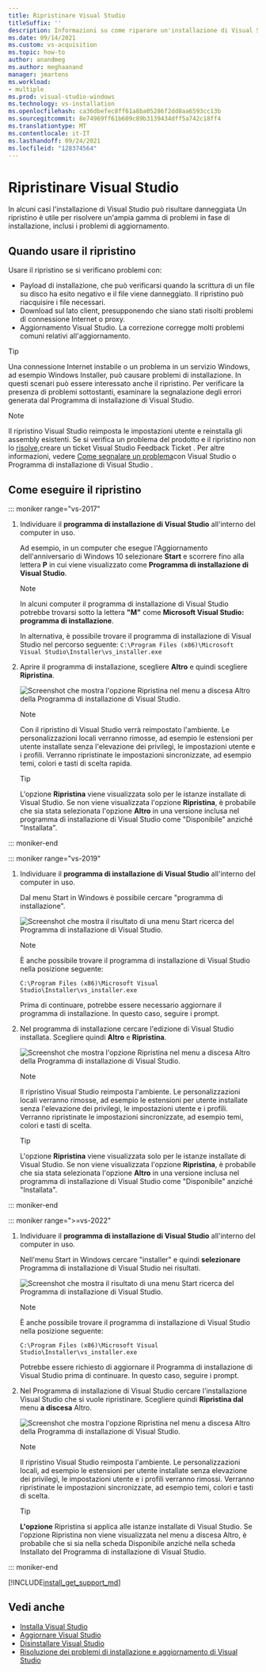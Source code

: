```yaml
---
title: Ripristinare Visual Studio
titleSuffix: ''
description: Informazioni su come riparare un'installazione di Visual Studio 2017
ms.date: 09/14/2021
ms.custom: vs-acquisition
ms.topic: how-to
author: anandmeg
ms.author: meghaanand
manager: jmartens
ms.workload:
- multiple
ms.prod: visual-studio-windows
ms.technology: vs-installation
ms.openlocfilehash: ca36dbefec8ff61a8ba05286f2dd8aa6593cc13b
ms.sourcegitcommit: 8e74969ff61b609c89b3139434dff5a742c18ff4
ms.translationtype: MT
ms.contentlocale: it-IT
ms.lasthandoff: 09/24/2021
ms.locfileid: "128374564"
---
```

# <a name="repair-visual-studio"></a>Ripristinare Visual Studio

In alcuni casi l'installazione di Visual Studio può risultare danneggiata Un ripristino è utile per risolvere un'ampia gamma di problemi in fase di installazione, inclusi i problemi di aggiornamento.

## <a name="when-to-use-repair"></a>Quando usare il ripristino

Usare il ripristino se si verificano problemi con:

* Payload di installazione, che può verificarsi quando la scrittura di un file su disco ha esito negativo e il file viene danneggiato. Il ripristino può riacquisire i file necessari.
* Download sul lato client, presupponendo che siano stati risolti problemi di connessione Internet o proxy.
* Aggiornamento Visual Studio. La correzione corregge molti problemi comuni relativi all'aggiornamento.

> [!TIP] 
> Una connessione Internet instabile o un problema in un servizio Windows, ad esempio Windows Installer, può causare problemi di installazione. In questi scenari può essere interessato anche il ripristino. Per verificare la presenza di problemi sottostanti, esaminare la segnalazione degli errori generata dal Programma di installazione di Visual Studio.

> [!NOTE] 
> Il ripristino Visual Studio reimposta le impostazioni utente e reinstalla gli assembly esistenti. Se si verifica un problema del prodotto e il ripristino non lo [risolve,](https://aka.ms/feedback/suggest?space=8)creare un ticket Visual Studio Feedback Ticket . Per altre informazioni, vedere [Come segnalare un problema](../ide/how-to-report-a-problem-with-visual-studio.md)con Visual Studio o Programma di installazione di Visual Studio .

## <a name="how-to-repair"></a>Come eseguire il ripristino
::: moniker range="vs-2017"

1. Individuare il **programma di installazione di Visual Studio** all'interno del computer in uso.

     Ad esempio, in un computer che esegue l'Aggiornamento dell'anniversario di Windows 10 selezionare **Start** e scorrere fino alla lettera **P** in cui viene visualizzato come **Programma di installazione di Visual Studio**.

   > [!NOTE]
   > In alcuni computer il programma di installazione di Visual Studio potrebbe trovarsi sotto la lettera **"M"** come **Microsoft Visual Studio: programma di installazione**.
   >
   > In alternativa, è possibile trovare il programma di installazione di Visual Studio nel percorso seguente: `C:\Program Files (x86)\Microsoft Visual Studio\Installer\vs_installer.exe`

1. Aprire il programma di installazione, scegliere **Altro** e quindi scegliere **Ripristina**.

    ![Screenshot che mostra l'opzione Ripristina nel menu a discesa Altro della Programma di installazione di Visual Studio.](media/repair-visual-studio.png "Ripristinare Visual Studio dalla Programma di installazione di Visual Studio")

   > [!NOTE]
   > Con il ripristino di Visual Studio verrà reimpostato l'ambiente. Le personalizzazioni locali verranno rimosse, ad esempio le estensioni per utente installate senza l'elevazione dei privilegi, le impostazioni utente e i profili. Verranno ripristinate le impostazioni sincronizzate, ad esempio temi, colori e tasti di scelta rapida.
   >

   > [!TIP]
   > L'opzione **Ripristina** viene visualizzata solo per le istanze installate di Visual Studio. Se non viene visualizzata l'opzione **Ripristina**, è probabile che sia stata selezionata l'opzione **Altro** in una versione inclusa nel programma di installazione di Visual Studio come "Disponibile" anziché "Installata".

::: moniker-end

::: moniker range="vs-2019"

1. Individuare il **programma di installazione di Visual Studio** all'interno del computer in uso.

     Dal menu Start in Windows è possibile cercare "programma di installazione".

     ![Screenshot che mostra il risultato di una menu Start ricerca del Programma di installazione di Visual Studio.](media/vs-2019/visual-studio-installer.png "Cercare il Programma di installazione di Visual Studio")

     > [!NOTE]
     > È anche possibile trovare il programma di installazione di Visual Studio nella posizione seguente:
     >
     > `C:\Program Files (x86)\Microsoft Visual Studio\Installer\vs_installer.exe`

    Prima di continuare, potrebbe essere necessario aggiornare il programma di installazione. In questo caso, seguire i prompt.

1. Nel programma di installazione cercare l'edizione di Visual Studio installata. Scegliere quindi **Altro** e **Ripristina**.

     ![Screenshot che mostra l'opzione Ripristina nel menu a discesa Altro della Programma di installazione di Visual Studio.](media/vs-2019/vs-installer-repair.png "Ripristino Visual Studio 2019")

   > [!NOTE]
   > Il ripristino Visual Studio reimposta l'ambiente. Le personalizzazioni locali verranno rimosse, ad esempio le estensioni per utente installate senza l'elevazione dei privilegi, le impostazioni utente e i profili. Verranno ripristinate le impostazioni sincronizzate, ad esempio temi, colori e tasti di scelta.
   >

   > [!TIP]
   > L'opzione **Ripristina** viene visualizzata solo per le istanze installate di Visual Studio. Se non viene visualizzata l'opzione **Ripristina**, è probabile che sia stata selezionata l'opzione **Altro** in una versione inclusa nel programma di installazione di Visual Studio come "Disponibile" anziché "Installata".

::: moniker-end

::: moniker range=">=vs-2022"

1. Individuare il **programma di installazione di Visual Studio** all'interno del computer in uso.

     Nell'menu Start in Windows cercare "installer" e quindi **selezionare** Programma di installazione di Visual Studio nei risultati.

     ![Screenshot che mostra il risultato di una menu Start ricerca del Programma di installazione di Visual Studio.](media/vs-2022/vs-installer-search.png "Cercare il Programma di installazione di Visual Studio")

     > [!NOTE]
     > È anche possibile trovare il programma di installazione di Visual Studio nella posizione seguente:
     >
     > `C:\Program Files (x86)\Microsoft Visual Studio\Installer\vs_installer.exe`

    Potrebbe essere richiesto di aggiornare il Programma di installazione di Visual Studio prima di continuare. In questo caso, seguire i prompt.

1. Nel Programma di installazione di Visual Studio cercare l'installazione Visual Studio che si vuole ripristinare. Scegliere quindi **Ripristina dal** menu **a discesa** Altro.

     ![Screenshot che mostra l'opzione Ripristina nel menu a discesa Altro della Programma di installazione di Visual Studio.](media/vs-2022/vs-installer-repair.png "Ripristino Visual Studio 2022")

   > [!NOTE]
   > Il ripristino Visual Studio reimposta l'ambiente. Le personalizzazioni locali, ad esempio le estensioni per utente installate senza elevazione dei privilegi, le impostazioni utente e i profili verranno rimossi. Verranno ripristinate le impostazioni sincronizzate, ad esempio temi, colori e tasti di scelta.
   >

   > [!TIP]
   > **L'opzione** Ripristina si applica alle istanze installate di Visual Studio. Se l'opzione Ripristina non viene visualizzata nel menu a discesa  Altro, è  probabile che si sia nella scheda Disponibile anziché nella scheda Installato del Programma di installazione di Visual Studio.  

::: moniker-end

[!INCLUDE[install_get_support_md](includes/install_get_support_md.md)]

## <a name="see-also"></a>Vedi anche

* [Installa Visual Studio](install-visual-studio.md)
* [Aggiornare Visual Studio](update-visual-studio.md)
* [Disinstallare Visual Studio](uninstall-visual-studio.md)
* [Risoluzione dei problemi di installazione e aggiornamento di Visual Studio](troubleshooting-installation-issues.md)
